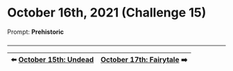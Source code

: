 # October 16th, 2021 (Challenge 15)

Prompt: **Prehistoric**

###

---

| ⬅️ [October 15th: Undead](2021-10-15-undead.md) | [October 17th: Fairytale](2021-10-17-fairytale.md) ➡️ |
|:-|-:|

